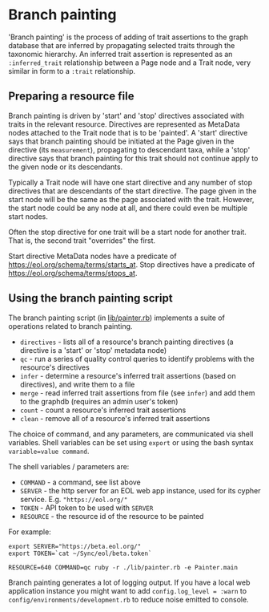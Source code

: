 # Branch painting

'Branch painting' is the process of adding of trait assertions to the
graph database that are inferred by propagating selected traits through the
taxonomic hierarchy.  An inferred trait assertion is represented as
an `:inferred_trait` relationship between a Page node and a Trait
node, very similar in form to a `:trait` relationship.

## Preparing a resource file

Branch painting is driven by 'start' and 'stop' directives associated
with traits in the relevant resource.  Directives are represented as
MetaData nodes attached to the Trait node that is to be 'painted'.  A
'start' directive says that branch painting should be initiated at the
Page given in the directive (its `measurement`), propagating to
descendant taxa, while a 'stop' directive says that branch painting
for this trait should not continue apply to the given node or its
descendants.

Typically a Trait node will have one start directive and any number of
stop directives that are descendants of the start directive.  The page
given in the start node will be the same as the page associated with
the trait.  However, the start node could be any node at all, and
there could even be multiple start nodes.

Often the stop directive for one trait will be a start node for
another trait.  That is, the second trait "overrides" the first.

Start directive MetaData nodes have a predicate of
https://eol.org/schema/terms/starts_at.  Stop directives have a
predicate of 
https://eol.org/schema/terms/stops_at.

## Using the branch painting script

The branch painting script (in [lib/painter.rb](../lib/painter.rb))
implements a suite of operations related to branch painting.

* `directives` - lists all of a resource's branch painting directives
  (a directive is a 'start' or 'stop' metadata node)
* `qc` - run a series of quality control queries to identify problems
  with the resource's directives
* `infer` - determine a resource's inferred trait assertions (based on
  directives), and write them to a file
* `merge` - read inferred trait assertions from file (see `infer`) and
  add them to the graphdb (requires an admin user's token)
* `count` - count a resource's inferred trait assertions
* `clean` - remove all of a resource's inferred trait assertions

The choice of command, and any parameters, are communicated via
shell variables.  Shell variables can be set using `export` or
using the bash syntax `variable=value command`.

The shell variables / parameters are:

* `COMMAND` - a command, see list above
* `SERVER` - the http server for an EOL web app instance, used for its
  cypher service.  E.g. `"https://eol.org/"`
* `TOKEN` - API token to be used with `SERVER`
* `RESOURCE` - the resource id of the resource to be painted

For example:

    export SERVER="https://beta.eol.org/"
    export TOKEN=`cat ~/Sync/eol/beta.token`

    RESOURCE=640 COMMAND=qc ruby -r ./lib/painter.rb -e Painter.main

Branch painting generates a lot of logging output.  If you have a
local web application instance you might want to add `config.log_level = :warn` to
`config/environments/development.rb` to reduce noise emitted to
console.
